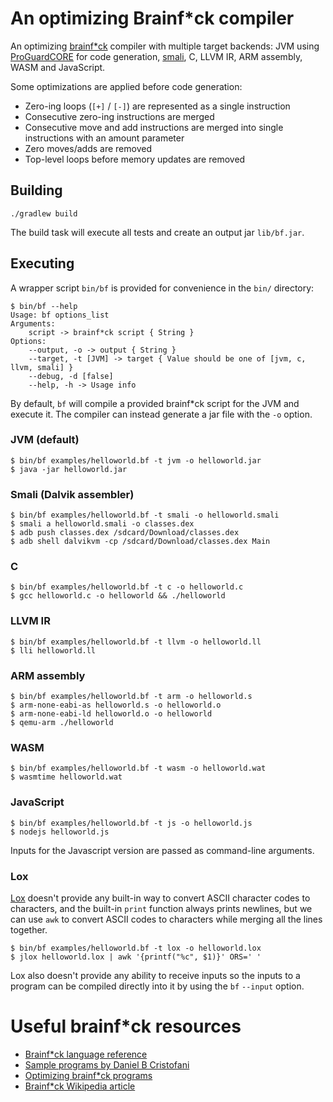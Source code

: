 # An optimizing Brainf*ck compiler

An optimizing [brainf*ck](http://brainfuck.org/brainfuck.html) compiler with multiple target backends: 
JVM using [ProGuardCORE](https://github.com/guardsquare/proguard-core) for code generation, 
[smali](https://github.com/JesusFreke/smali), C, LLVM IR, ARM assembly, WASM and JavaScript.

Some optimizations are applied before code generation:

* Zero-ing loops (`[+]` / `[-]`) are represented as a single instruction
* Consecutive zero-ing instructions are merged
* Consecutive move and add instructions are merged into single instructions with an amount parameter
* Zero moves/adds are removed
* Top-level loops before memory updates are removed

## Building

```shell
./gradlew build
```

The build task will execute all tests and create an output jar `lib/bf.jar`.

## Executing

A wrapper script `bin/bf` is provided for convenience in the `bin/` directory:

```shell
$ bin/bf --help
Usage: bf options_list
Arguments: 
    script -> brainf*ck script { String }
Options: 
    --output, -o -> output { String }
    --target, -t [JVM] -> target { Value should be one of [jvm, c, llvm, smali] }
    --debug, -d [false] 
    --help, -h -> Usage info
```

By default, `bf` will compile a provided brainf*ck script for the JVM and execute it. The compiler
can instead generate a jar file with the `-o` option.

### JVM (default)
 
```shell
$ bin/bf examples/helloworld.bf -t jvm -o helloworld.jar
$ java -jar helloworld.jar
```

### Smali (Dalvik assembler)

```shell
$ bin/bf examples/helloworld.bf -t smali -o helloworld.smali
$ smali a helloworld.smali -o classes.dex
$ adb push classes.dex /sdcard/Download/classes.dex
$ adb shell dalvikvm -cp /sdcard/Download/classes.dex Main
```

### C

```shell
$ bin/bf examples/helloworld.bf -t c -o helloworld.c
$ gcc helloworld.c -o helloworld && ./helloworld
```

### LLVM IR

```shell
$ bin/bf examples/helloworld.bf -t llvm -o helloworld.ll
$ lli helloworld.ll
```

### ARM assembly

```shell
$ bin/bf examples/helloworld.bf -t arm -o helloworld.s
$ arm-none-eabi-as helloworld.s -o helloworld.o
$ arm-none-eabi-ld helloworld.o -o helloworld
$ qemu-arm ./helloworld
```

### WASM

```shell
$ bin/bf examples/helloworld.bf -t wasm -o helloworld.wat
$ wasmtime helloworld.wat
```

### JavaScript

```shell
$ bin/bf examples/helloworld.bf -t js -o helloworld.js
$ nodejs helloworld.js
```

Inputs for the Javascript version are passed as command-line arguments.

### Lox

[Lox](https://github.com/munificent/craftinginterpreters) doesn't provide any built-in way 
to convert ASCII character codes to characters, and the built-in `print` function always prints newlines, 
but we can use `awk` to convert ASCII codes to characters while merging all the lines together.

```shell
$ bin/bf examples/helloworld.bf -t lox -o helloworld.lox
$ jlox helloworld.lox | awk '{printf("%c", $1)}' ORS=' '
```

Lox also doesn't provide any ability to receive inputs so the inputs to a program
can be compiled directly into it by using the `bf` `--input` option.

# Useful brainf*ck resources

* [Brainf*ck language reference](http://brainfuck.org/brainfuck.html)
* [Sample programs by Daniel B Cristofani](http://brainfuck.org/)
* [Optimizing brainf*ck programs](http://calmerthanyouare.org/2015/01/07/optimizing-brainfuck.html)
* [Brainf*ck Wikipedia article](https://en.wikipedia.org/wiki/Brainfuck)
 
